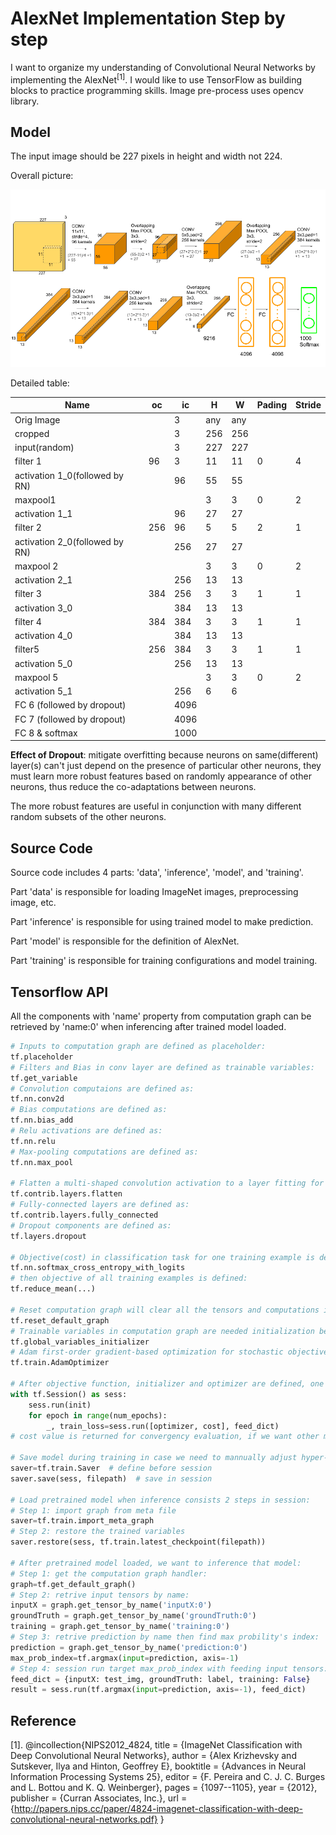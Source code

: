 # AlexNet Implementation Step by step

I want to organize my understanding of Convolutional Neural Networks by implementing the AlexNet$^{[1]}​$. I would like to use TensorFlow as building blocks to practice programming skills. Image pre-process uses opencv library. 

## Model

The input image should be 227 pixels in height and width not 224.

Overall picture:

<img src="images/AlexNet-1.png"/>

Detailed table:

| Name                           | oc   | ic   | H    | W    | Pading | Stride |
| ------------------------------ | ---- | ---- | ---- | ---- | ------ | ------ |
| Orig Image                     |      | 3    | any  | any  |        |        |
| cropped                        |      | 3    | 256  | 256  |        |        |
| input(random)                  |      | 3    | 227  | 227  |        |        |
| filter 1                       | 96   | 3    | 11   | 11   | 0      | 4      |
| activation 1_0(followed by RN) |      | 96   | 55   | 55   |        |        |
| maxpool1                       |      |      | 3    | 3    | 0      | 2      |
| activation 1_1                 |      | 96   | 27   | 27   |        |        |
| filter 2                       | 256  | 96   | 5    | 5    | 2      | 1      |
| activation 2_0(followed by RN) |      | 256  | 27   | 27   |        |        |
| maxpool 2                      |      |      | 3    | 3    | 0      | 2      |
| activation 2_1                 |      | 256  | 13   | 13   |        |        |
| filter 3                       | 384  | 256  | 3    | 3    | 1      | 1      |
| activation 3_0                 |      | 384  | 13   | 13   |        |        |
| filter 4                       | 384  | 384  | 3    | 3    | 1      | 1      |
| activation 4_0                 |      | 384  | 13   | 13   |        |        |
| filter5                        | 256  | 384  | 3    | 3    | 1      | 1      |
| activation 5_0                 |      | 256  | 13   | 13   |        |        |
| maxpool 5                      |      |      | 3    | 3    | 0      | 2      |
| activation 5_1                 |      | 256  | 6    | 6    |        |        |
| FC 6 (followed by dropout)     |      | 4096 |      |      |        |        |
| FC 7 (followed by dropout)     |      | 4096 |      |      |        |        |
| FC 8 & softmax                 |      | 1000 |      |      |        |        |



**Effect of Dropout**: mitigate overfitting because neurons on same(different) layer(s) can't just depend on the presence of particular other neurons, they must learn more robust features based on randomly appearance of other neurons, thus reduce the co-adaptations between neurons.

The more robust features are useful in conjunction with many different random subsets of the other neurons.

## Source Code

Source code includes 4 parts: 'data', 'inference', 'model', and 'training'.

Part 'data' is responsible for loading ImageNet images, preprocessing image, etc.

Part 'inference' is responsible for using trained model to make prediction.

Part 'model' is responsible for the definition of AlexNet.

Part 'training' is responsible for training configurations and model training.

## Tensorflow API

All the components with 'name' property from computation graph can be retrieved by 'name:0' when inferencing after trained model loaded. 

```python
# Inputs to computation graph are defined as placeholder: 
tf.placeholder
# Filters and Bias in conv layer are defined as trainable variables:
tf.get_variable
# Convolution computaions are defined as:
tf.nn.conv2d
# Bias computations are defined as:
tf.nn.bias_add
# Relu activations are defined as:
tf.nn.relu
# Max-pooling computations are defined as:
tf.nn.max_pool

# Flatten a multi-shaped convolution activation to a layer fitting for fully-connected component is defined as:
tf.contrib.layers.flatten
# Fully-connected layers are defined as:
tf.contrib.layers.fully_connected
# Dropout components are defined as:
tf.layers.dropout

# Objective(cost) in classification task for one training example is defined as cross-entropy between labels(One-hot) and logits(softmax):
tf.nn.softmax_cross_entropy_with_logits
# then objective of all training examples is defined:
tf.reduce_mean(...)

# Reset computation graph will clear all the tensors and computations in the graph, must be used in the beginning of graph definition:
tf.reset_default_graph
# Trainable variables in computation graph are needed initialization before training:
tf.global_variables_initializer
# Adam first-order gradient-based optimization for stochastic objective functions:
tf.train.AdamOptimizer

# After objective function, initializer and optimizer are defined, one must run them in a session:
with tf.Session() as sess:
    sess.run(init)
    for epoch in range(num_epochs):
        _, train_loss=sess.run([optimizer, cost], feed_dict)
# cost value is returned for convergency evaluation, if we want other metrics, just define those metrics in computation graph, then attach them to the [] slice in sess.run and assgin them in the left of "="

# Save model during training in case we need to mannually adjust hyper-parameters and after trained to reuse the model:
saver=tf.train.Saver  # define before session
saver.save(sess, filepath)  # save in session

# Load pretrained model when inference consists 2 steps in session:
# Step 1: import graph from meta file
saver=tf.train.import_meta_graph
# Step 2: restore the trained variables
saver.restore(sess, tf.train.latest_checkpoint(filepath))

# After pretrained model loaded, we want to inference that model:
# Step 1: get the computation graph handler:
graph=tf.get_default_graph()
# Step 2: retrive input tensors by name:
inputX = graph.get_tensor_by_name('inputX:0')
groundTruth = graph.get_tensor_by_name('groundTruth:0')
training = graph.get_tensor_by_name('training:0')
# Step 3: retrive prediction by name then find max probility's index:
prediction = graph.get_tensor_by_name('prediction:0')
max_prob_index=tf.argmax(input=prediction, axis=-1)
# Step 4: session run target max_prob_index with feeding input tensors:
feed_dict = {inputX: test_img, groundTruth: label, training: False}
result = sess.run(tf.argmax(input=prediction, axis=-1), feed_dict)
```



## Reference

[1]. @incollection{NIPS2012_4824,
title = {ImageNet Classification with Deep Convolutional Neural Networks},
author = {Alex Krizhevsky and Sutskever, Ilya and Hinton, Geoffrey E},
booktitle = {Advances in Neural Information Processing Systems 25},
editor = {F. Pereira and C. J. C. Burges and L. Bottou and K. Q. Weinberger},
pages = {1097--1105},
year = {2012},
publisher = {Curran Associates, Inc.},
url = {http://papers.nips.cc/paper/4824-imagenet-classification-with-deep-convolutional-neural-networks.pdf}
}

